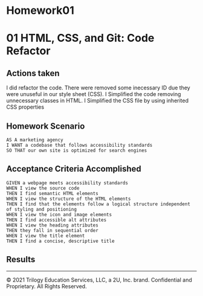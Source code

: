 # Homework01
# 01 HTML, CSS, and Git: Code Refactor

## Actions taken

I did refactor the code. There were removed some inecessary ID due they were unuseful in our style sheet (CSS).
I Simplified the code removing unnecessary classes in HTML.
I Simplified the CSS file by using inherited CSS properties

## Homework Scenario

```
AS A marketing agency
I WANT a codebase that follows accessibility standards
SO THAT our own site is optimized for search engines
```

## Acceptance Criteria Accomplished

```
GIVEN a webpage meets accessibility standards
WHEN I view the source code
THEN I find semantic HTML elements
WHEN I view the structure of the HTML elements
THEN I find that the elements follow a logical structure independent of styling and positioning
WHEN I view the icon and image elements
THEN I find accessible alt attributes
WHEN I view the heading attributes
THEN they fall in sequential order
WHEN I view the title element
THEN I find a concise, descriptive title
```

## Results



---
© 2021 Trilogy Education Services, LLC, a 2U, Inc. brand. Confidential and Proprietary. All Rights Reserved.
